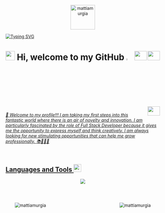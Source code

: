 

<p align="center" direction="column">
<img alt="mattiamurgia" width="80px" src="https://media.giphy.com/media/v1.Y2lkPTc5MGI3NjExNzU1OTAyOWEyYWI3NDljYjQ5MGM3MGM3ZGY2MmFjY2I5YTdkZTI0MiZlcD12MV9pbnRlcm5hbF9naWZzX2dpZklkJmN0PXM/KzJkzjggfGN5Py6nkT/giphy.gif"></img>
</p><a href="https://git.io/typing-svg"><img src="https://readme-typing-svg.demolab.com?font=Fira+Code&weight=900&duration=3000&pause=1000&color=32AEE4&vCenter=true&height=40&lines=Creativity;Innovation;Development;Learning;Digital+Products;Solution;Full Stack Developer" alt="Typing SVG" /></a>

# <img src="https://cdn-icons-png.flaticon.com/512/197/197626.png" width="30"/>  Hi, welcome to my GitHub <a href="https://www.linkedin.com/in/mattia-murgia" target="blank"><img src="https://media.giphy.com/media/hvRJCLFzcasrR4ia7z/giphy.gif" width="4%"></a> <a href="https://www.facebook.com/profile.php?id=1106947081" target="blank"><img align="right" src="https://raw.githubusercontent.com/rahuldkjain/github-profile-readme-generator/master/src/images/icons/Social/facebook.svg" alt="mattiamurgia" height="30" width="40" /></a> <a href="https://www.instagram.com/_mattiamurgia/" target="blank"><img align="right" src="https://raw.githubusercontent.com/rahuldkjain/github-profile-readme-generator/master/src/images/icons/Social/instagram.svg" alt="mattiamurgia" height="30" width="40" /> </a> <a href="https://www.linkedin.com/in/mattia-murgia" target="blank"><img align="right" src="https://raw.githubusercontent.com/rahuldkjain/github-profile-readme-generator/master/src/images/icons/Social/linked-in-alt.svg" alt="mattiamurgia" height="30" width="40" /> 

*<ins>🔭  Welcome to my profile!!! I am taking my first steps into this fantastic world where there is an air of novelty and innovation. 
I am particularly fascinated by the role of Full Stack Developer because it gives me the opportunity to express myself and think creatively. 
I am always looking for new stimulating opportunities that can help me grow 
professionally. 📚👨‍💻🚀</ins>*  

<br/>

## Languages and Tools  <img alt="mattiamurgia" width="25px" src="https://media.giphy.com/media/v1.Y2lkPTc5MGI3NjExYmNlMGMyYzlmZjVkZGVmOGM4YjhkMTRmN2Y3MWRlZDczOWU1NWY2MiZlcD12MV9pbnRlcm5hbF9naWZzX2dpZklkJmN0PXM/UVG0BN8TOMKkPOJS6e/giphy.gif"></img>
<div align="center" width="30%" height="30%"> 
          
<p align="center">
  <a href="https://skillicons.dev">           
<img src="https://skillicons.dev/icons?i=react,bootstrap,css,html,js,ts,sass,angular,tailwind,postman,c,aws,php,mysql,mongodb,express,git,nodejs,java,dotnet,vue,aiscript,spring,hibernate,github,redux,regex,vscode,jquery,py&theme=light" /></p>         
</div> 

<br/> 


<div align="center" width="100%" style="padding: 30px; top:30%">
          <a href="https://github.com/mattiamurgia">
            <img align="left" src="https://streak-stats.demolab.com?user=mattiamurgia&theme=transparent&hide_border=true&date_format=j%20M%5B%20Y%5D&mode=weekly&card_width=400&card_margin=100)" alt="mattiamurgia" vertical-align="middle"/> </a>
  
  <a href="https://github.com/mattiamurgia">
            <img align="right" src="https://github-readme-stats.vercel.app/api/top-langs/?username=mattiamurgia&layout=donut&count_private=true&langs_count=10&hide=Less" alt="mattiamurgia" vertical-align="middle"/> </a>
</div>
 
